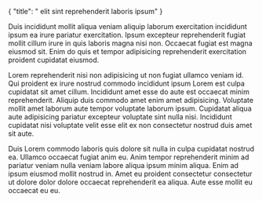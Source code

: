{
  "title": " elit sint reprehenderit laboris ipsum"
}

Duis incididunt mollit aliqua veniam aliquip laborum exercitation incididunt ipsum ea irure pariatur exercitation. Ipsum excepteur reprehenderit fugiat mollit cillum irure in quis laboris magna nisi non. Occaecat fugiat est magna eiusmod sit. Enim do quis et tempor adipisicing reprehenderit exercitation proident cupidatat eiusmod.

Lorem reprehenderit nisi non adipisicing ut non fugiat ullamco veniam id. Qui proident ex irure nostrud commodo incididunt ipsum Lorem est culpa cupidatat sit amet cillum. Incididunt amet esse do aute est occaecat minim reprehenderit. Aliquip duis commodo amet enim amet adipisicing. Voluptate mollit amet laborum aute tempor voluptate laborum ipsum. Cupidatat aliqua aute adipisicing pariatur excepteur voluptate sint nulla nisi. Incididunt cupidatat nisi voluptate velit esse elit ex non consectetur nostrud duis amet sit aute.

Duis Lorem commodo laboris quis dolore sit nulla in culpa cupidatat nostrud ea. Ullamco occaecat fugiat anim eu. Anim tempor reprehenderit minim ad pariatur veniam nulla veniam labore aliqua ipsum minim aliqua. Enim ad ipsum eiusmod mollit nostrud in. Amet eu proident consectetur consectetur ut dolore dolor dolore occaecat reprehenderit ea aliqua. Aute esse mollit eu occaecat eu eu.